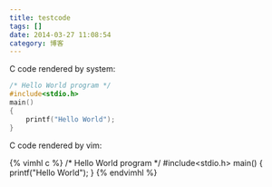 ```yaml
---
title: testcode
tags: []
date: 2014-03-27 11:08:54
category: 博客
---
```


C code rendered by system:

```C
/* Hello World program */
#include<stdio.h>
main()
{
    printf("Hello World");
}
```

C code rendered by vim:

{% vimhl c %}
/* Hello World program */
#include<stdio.h>
main()
{
     printf("Hello World");
}
{% endvimhl %}
